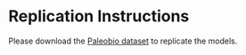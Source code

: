 # Replication Instructions

Please download the [Paleobio dataset](https://data.world/bryon/paleobiodb) to replicate the models.
